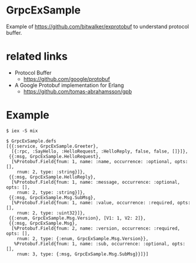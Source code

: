 # GrpcExSample

Example of https://github.com/bitwalker/exprotobuf to understand protocol buffer.

# related links

- Protocol Buffer
    - https://github.com/google/protobuf
- A Google Protobuf implementation for Erlang
    - https://github.com/tomas-abrahamsson/gpb

# Example

```
$ iex -S mix

$ GrpcExSample.defs
[{{:service, GrpcExSample.Greeter},
  [{:rpc, :SayHello, :HelloRequest, :HelloReply, false, false, []}]},
 {{:msg, GrpcExSample.HelloRequest},
  [%Protobuf.Field{fnum: 1, name: :name, occurrence: :optional, opts: [],
    rnum: 2, type: :string}]},
 {{:msg, GrpcExSample.HelloReply},
  [%Protobuf.Field{fnum: 1, name: :message, occurrence: :optional, opts: [],
    rnum: 2, type: :string}]},
 {{:msg, GrpcExSample.Msg.SubMsg},
  [%Protobuf.Field{fnum: 1, name: :value, occurrence: :required, opts: [],
    rnum: 2, type: :uint32}]},
 {{:enum, GrpcExSample.Msg.Version}, [V1: 1, V2: 2]},
 {{:msg, GrpcExSample.Msg},
  [%Protobuf.Field{fnum: 2, name: :version, occurrence: :required, opts: [],
    rnum: 2, type: {:enum, GrpcExSample.Msg.Version}},
   %Protobuf.Field{fnum: 1, name: :sub, occurrence: :optional, opts: [],
    rnum: 3, type: {:msg, GrpcExSample.Msg.SubMsg}}]}]
```

